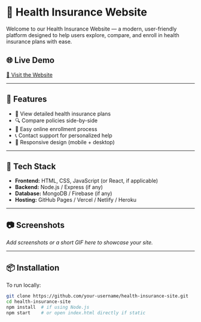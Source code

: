 # 🏥 Health Insurance Website

Welcome to our Health Insurance Website — a modern, user-friendly platform designed to help users explore, compare, and enroll in health insurance plans with ease.

## 🌐 Live Demo

[🔗 Visit the Website](https://your-deployed-site-link.com)

---

## 📌 Features

- 🧾 View detailed health insurance plans
- 🔍 Compare policies side-by-side
- 📝 Easy online enrollment process
- 📞 Contact support for personalized help
- 📱 Responsive design (mobile + desktop)

---

## 🚀 Tech Stack

- **Frontend:** HTML, CSS, JavaScript (or React, if applicable)
- **Backend:** Node.js / Express (if any)
- **Database:** MongoDB / Firebase (if any)
- **Hosting:** GitHub Pages / Vercel / Netlify / Heroku

---

## 📷 Screenshots

_Add screenshots or a short GIF here to showcase your site._

---

## 📦 Installation

To run locally:

```bash
git clone https://github.com/your-username/health-insurance-site.git
cd health-insurance-site
npm install  # if using Node.js
npm start    # or open index.html directly if static

